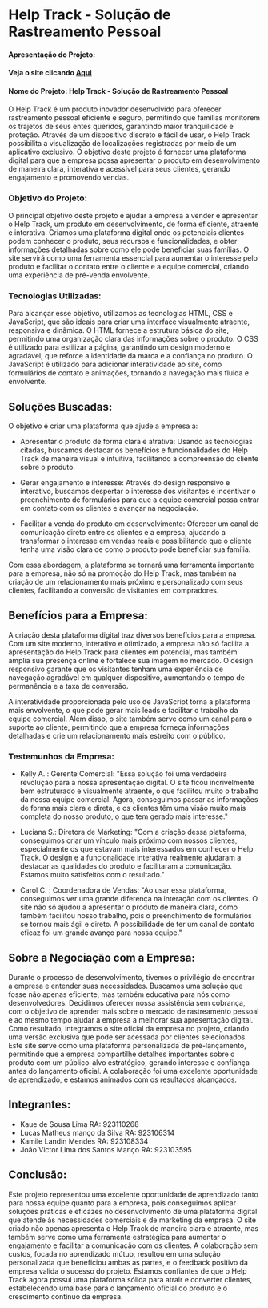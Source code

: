 
# Help Track - Solução de Rastreamento Pessoal

#### Apresentação do Projeto:

#### Veja o site clicando  [Aqui](https://lmaverick.github.io/Website-Marshals/)

#### Nome do Projeto: Help Track - Solução de Rastreamento Pessoal

O Help Track é um produto inovador desenvolvido para oferecer rastreamento pessoal eficiente e seguro, permitindo que famílias monitorem os trajetos de seus entes queridos, garantindo maior tranquilidade e proteção. Através de um dispositivo discreto e fácil de usar, o Help Track possibilita a visualização de localizações registradas por meio de um aplicativo exclusivo. O objetivo deste projeto é fornecer uma plataforma digital para que a empresa possa apresentar o produto em desenvolvimento de maneira clara, interativa e acessível para seus clientes, gerando engajamento e promovendo vendas.

### Objetivo do Projeto:

O principal objetivo deste projeto é ajudar a empresa a vender e apresentar o Help Track, um produto em desenvolvimento, de forma eficiente, atraente e interativa. Criamos uma plataforma digital onde os potenciais clientes podem conhecer o produto, seus recursos e funcionalidades, e obter informações detalhadas sobre como ele pode beneficiar suas famílias. O site servirá como uma ferramenta essencial para aumentar o interesse pelo produto e facilitar o contato entre o cliente e a equipe comercial, criando uma experiência de pré-venda envolvente.

### Tecnologias Utilizadas:

Para alcançar esse objetivo, utilizamos as tecnologias HTML, CSS e JavaScript, que são ideais para criar uma interface visualmente atraente, responsiva e dinâmica. O HTML fornece a estrutura básica do site, permitindo uma organização clara das informações sobre o produto. O CSS é utilizado para estilizar a página, garantindo um design moderno e agradável, que reforce a identidade da marca e a confiança no produto. O JavaScript é utilizado para adicionar interatividade ao site, como formulários de contato e animações, tornando a navegação mais fluida e envolvente.

## Soluções Buscadas:

O objetivo é criar uma plataforma que ajude a empresa a:

- Apresentar o produto de forma clara e atrativa: Usando as tecnologias citadas, buscamos destacar os benefícios e funcionalidades do Help Track de maneira visual e intuitiva, facilitando a compreensão do cliente sobre o produto.

- Gerar engajamento e interesse: Através do design responsivo e interativo, buscamos despertar o interesse dos visitantes e incentivar o preenchimento de formulários para que a equipe comercial possa entrar em contato com os clientes e avançar na negociação.

- Facilitar a venda do produto em desenvolvimento: Oferecer um canal de comunicação direto entre os clientes e a empresa, ajudando a transformar o interesse em vendas reais e possibilitando que o cliente tenha uma visão clara de como o produto pode beneficiar sua família.

Com essa abordagem, a plataforma se tornará uma ferramenta importante para a empresa, não só na promoção do Help Track, mas também na criação de um relacionamento mais próximo e personalizado com seus clientes, facilitando a conversão de visitantes em compradores.

## Benefícios para a Empresa:

A criação desta plataforma digital traz diversos benefícios para a empresa. Com um site moderno, interativo e otimizado, a empresa não só facilita a apresentação do Help Track para clientes em potencial, mas também amplia sua presença online e fortalece sua imagem no mercado. O design responsivo garante que os visitantes tenham uma experiência de navegação agradável em qualquer dispositivo, aumentando o tempo de permanência e a taxa de conversão. 

A interatividade proporcionada pelo uso de JavaScript torna a plataforma mais envolvente, o que pode gerar mais leads e facilitar o trabalho da equipe comercial. Além disso, o site também serve como um canal para o suporte ao cliente, permitindo que a empresa forneça informações detalhadas e crie um relacionamento mais estreito com o público.

### Testemunhos da Empresa:

* Kelly A. : Gerente Comercial: "Essa solução foi uma verdadeira revolução para a nossa apresentação digital. O site ficou incrivelmente bem estruturado e visualmente atraente, o que facilitou muito o trabalho da nossa equipe comercial. Agora, conseguimos passar as informações de forma mais clara e direta, e os clientes têm uma visão muito mais completa do nosso produto, o que tem gerado mais interesse."

* Luciana S.:  Diretora de Marketing: "Com a criação dessa plataforma, conseguimos criar um vínculo mais próximo com nossos clientes, especialmente os que estavam mais interessados em conhecer o Help Track. O design e a funcionalidade interativa realmente ajudaram a destacar as qualidades do produto e facilitaram a comunicação. Estamos muito satisfeitos com o resultado."

* Carol C. : Coordenadora de Vendas: "Ao usar essa plataforma, conseguimos ver uma grande diferença na interação com os clientes. O site não só ajudou a apresentar o produto de maneira clara, como também facilitou nosso trabalho, pois o preenchimento de formulários se tornou mais ágil e direto. A possibilidade de ter um canal de contato eficaz foi um grande avanço para nossa equipe."

## Sobre a Negociação com a Empresa:

Durante o processo de desenvolvimento, tivemos o privilégio de encontrar a empresa e entender suas necessidades. Buscamos uma solução que fosse não apenas eficiente, mas também educativa para nós como desenvolvedores. Decidimos oferecer nossa assistência sem cobrança, com o objetivo de aprender mais sobre o mercado de rastreamento pessoal e ao mesmo tempo ajudar a empresa a melhorar sua apresentação digital. Como resultado, integramos o site oficial da empresa no projeto, criando uma versão exclusiva que pode ser acessada por clientes selecionados. Este site serve como uma plataforma personalizada de pré-lançamento, permitindo que a empresa compartilhe detalhes importantes sobre o produto com um público-alvo estratégico, gerando interesse e confiança antes do lançamento oficial. A colaboração foi uma excelente oportunidade de aprendizado, e estamos animados com os resultados alcançados.

## Integrantes: 

- Kaue de Sousa Lima RA: 923110268
- Lucas Matheus manço da Silva RA: 923106314
- Kamile Landin Mendes RA: 923108334
- João Victor Lima dos Santos Manço RA: 923103595

## Conclusão:

Este projeto representou uma excelente oportunidade de aprendizado tanto para nossa equipe quanto para a empresa, pois conseguimos aplicar soluções práticas e eficazes no desenvolvimento de uma plataforma digital que atende às necessidades comerciais e de marketing da empresa. O site criado não apenas apresenta o Help Track de maneira clara e atraente, mas também serve como uma ferramenta estratégica para aumentar o engajamento e facilitar a comunicação com os clientes. A colaboração sem custos, focada no aprendizado mútuo, resultou em uma solução personalizada que beneficiou ambas as partes, e o feedback positivo da empresa valida o sucesso do projeto. Estamos confiantes de que o Help Track agora possui uma plataforma sólida para atrair e converter clientes, estabelecendo uma base para o lançamento oficial do produto e o crescimento contínuo da empresa.